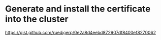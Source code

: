 # Generate and install the certificate into the cluster

https://gist.github.com/ruedigerp/0e2a8d4eebd872907df8400ef8270062

